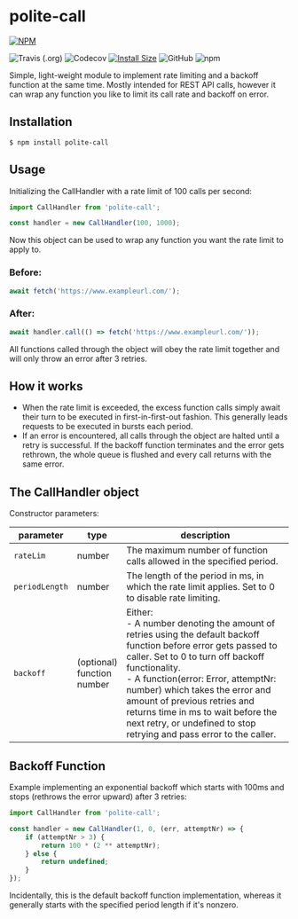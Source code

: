 # polite-call

[![NPM](https://nodei.co/npm/polite-call.png)](https://nodei.co/npm/polite-call/)

![Travis (.org)](https://img.shields.io/travis/fyodordev/polite-call.svg)
![Codecov](https://img.shields.io/codecov/c/github/fyodordev/polite-call.svg?token=395d28fc31a843eeb81d195275919185)
[![Install Size](https://packagephobia.now.sh/badge?p=polite-call)](https://packagephobia.now.sh/result?p=polite-call)
![GitHub](https://img.shields.io/github/license/fyodordev/polite-call.svg)
![npm](https://img.shields.io/npm/v/polite-call.svg)

Simple, light-weight module to implement rate limiting and a backoff function at the same time. Mostly intended for REST API calls,
however it can wrap any function you like to limit its call rate and backoff on error.

## Installation

    $ npm install polite-call

## Usage

Initializing the CallHandler with a rate limit of 100 calls per second:

```js
import CallHandler from 'polite-call';

const handler = new CallHandler(100, 1000);
```

Now this object can be used to wrap any function you want the rate limit to apply to.

### Before:
```js
await fetch('https://www.exampleurl.com/');
```

### After:
```js
await handler.call(() => fetch('https://www.exampleurl.com/'));
```

All functions called through the object will obey the rate limit together and will only throw an error after 3 retries. 

## How it works

 - When the rate limit is exceeded, the excess function calls simply await their turn to be executed in first-in-first-out fashion. This generally leads requests to be executed in bursts each period.
 - If an error is encountered, all calls through the object are halted until a retry is successful. If the backoff function terminates and the error gets rethrown, the whole queue is flushed and every call returns with the same error.

## The CallHandler object

Constructor parameters:

| parameter       | type    | description                                      |
| --------------- | ------- | ------------------------------------------------ |
| `rateLim`       | number  | The maximum number of function calls allowed in the specified period.        |
| `periodLength`  | number  | The length of the period in ms, in which the rate limit applies. Set to 0 to disable rate limiting.          |
| `backoff`       | (optional)<br>function<br>number  | Either:<br> - A number denoting the amount of retries using the default backoff function before error gets passed to caller. Set to 0 to turn off backoff functionality.<br> - A function(error: Error, attemptNr: number) which takes the error and amount of previous retries and returns time in ms to wait before the next retry, or undefined to stop retrying and pass error to the caller.                           |

## Backoff Function

Example implementing an exponential backoff which starts with 100ms and stops (rethrows the error upward) after 3 retries:

```js
import CallHandler from 'polite-call';

const handler = new CallHandler(1, 0, (err, attemptNr) => {
    if (attemptNr > 3) {
        return 100 * (2 ** attemptNr);
    } else {
        return undefined;
    }
});
```

Incidentally, this is the default backoff function implementation, whereas it generally starts with the specified period length if it's nonzero.